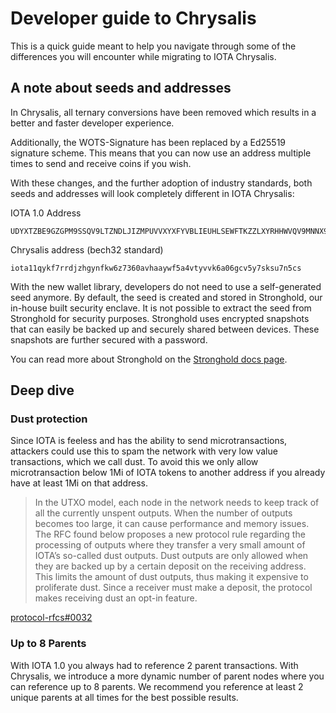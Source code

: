 # Developer guide to Chrysalis

This is a quick guide meant to help you navigate  through some of the differences you will encounter while migrating to IOTA Chrysalis.

## A note about seeds and addresses

In Chrysalis, all ternary conversions have been removed which results in a better and faster developer experience.

Additionally, the WOTS-Signature has been replaced by a Ed25519 signature scheme. This means that you can now use an address multiple times to send and receive coins if you wish. 

With these changes, and the further adoption of industry standards, both seeds and addresses will look completely different in IOTA Chrysalis:

IOTA 1.0 Address

```bash=
UDYXTZBE9GZGPM9SSQV9LTZNDLJIZMPUVVXYXFYVBLIEUHLSEWFTKZZLXYRHHWVQV9MNNX9KZC9D9UZWZRGJMIGPDW
```

Chrysalis address (bech32 standard)

```bash=
iota11qykf7rrdjzhgynfkw6z7360avhaaywf5a4vtyvvk6a06gcv5y7sksu7n5cs
```

With the new wallet library, developers do not need to use a self-generated seed anymore. By default, the seed is created and stored in Stronghold, our in-house built security enclave. It is not possible to extract the seed from Stronghold for security purposes. Stronghold uses encrypted snapshots that can easily be backed up and securely shared between devices. These snapshots are further secured with a password.

You can read more about Stronghold on the [Stronghold docs page](https://stronghold.docs.iota.org).


## Deep dive

### Dust protection

Since IOTA is feeless and has the ability to send microtransactions, attackers could use this to spam the network with very low value transactions, which we call dust. To avoid this we only allow microtransaction below 1Mi of IOTA tokens to another address if you already have at least 1Mi on that address.

> In the UTXO model, each node in the network needs to keep track of all the currently unspent outputs. When the number of outputs becomes too large, it can cause performance and memory issues. The RFC found below proposes a new protocol rule regarding the processing of outputs where they transfer a very small amount of IOTA’s so-called dust outputs. Dust outputs are only allowed when they are backed up by a certain deposit on the receiving address. This limits the amount of dust outputs, thus making it expensive to proliferate dust. Since a receiver must make a deposit, the protocol makes receiving dust an opt-in feature.

[protocol-rfcs#0032](https://github.com/iotaledger/protocol-rfcs/pull/32)

### Up to 8 Parents

With IOTA 1.0 you always had to reference 2 parent transactions. With Chrysalis, we introduce a more dynamic number of parent nodes where you can reference up to 8 parents. We recommend you reference at least 2 unique parents at all times for the best possible results.
